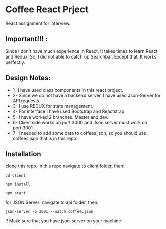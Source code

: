 # Coffee React Prject
React assignment for interview. 

## Important!!! :
Since I don't have much experience in React, It takes times to learn React and Redux. 
So, I did not able to catch up Searchbar. Except that, It works perfectly.

## Design Notes: 
  * 1- I have used class components in this react project. 
  * 2- Since we do not have a backend server. I have used Json-Server for API requests. 
  * 3- I use REDUX for state management. 
  * 4- For interface I have used Bootstrap and Reactstrap 
  * 5- I have worked 2 branches. Master and dev.
  * 6- Client side works on port:3000 and Json server must work on port:3001
  * 7- I needed to add some data to coffees.json, so you should use coffees.json that is in this repo
  
 
 ## Installation 
  
 clone this repo. 
 in this repo navigate to client folder, then:
  ```
 cd client
 ```
  ```
 npm install
 ```
  ```
 npm start
 ```
 
 for JSON Server: 
 navigate to api folder, then:
 ```
 json-server -p 3001 --watch coffee.json
 ```
 !! Make sure that you have json-server on your machine
